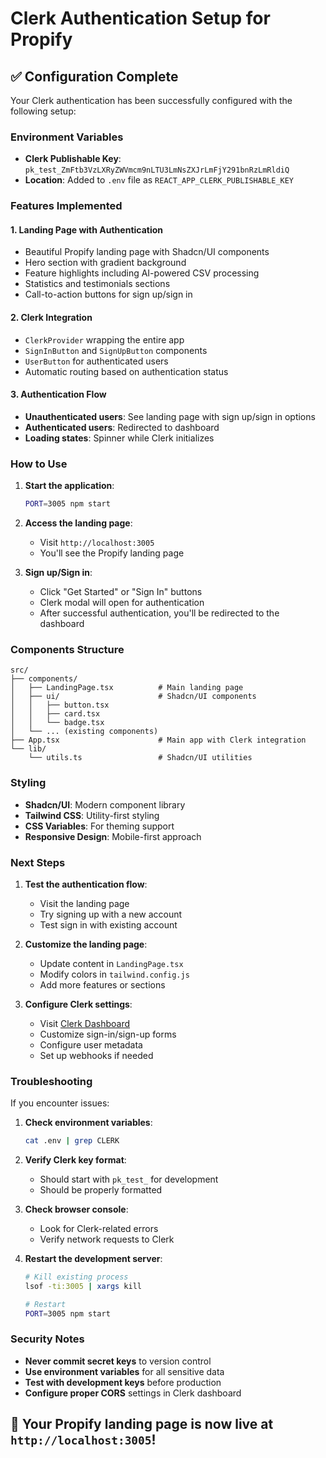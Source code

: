# Clerk Authentication Setup for Propify

## ✅ Configuration Complete

Your Clerk authentication has been successfully configured with the following setup:

### Environment Variables
- **Clerk Publishable Key**: `pk_test_ZmFtb3VzLXRyZWVmcm9nLTU3LmNsZXJrLmFjY291bnRzLmRldiQ`
- **Location**: Added to `.env` file as `REACT_APP_CLERK_PUBLISHABLE_KEY`

### Features Implemented

#### 1. **Landing Page with Authentication**
- Beautiful Propify landing page with Shadcn/UI components
- Hero section with gradient background
- Feature highlights including AI-powered CSV processing
- Statistics and testimonials sections
- Call-to-action buttons for sign up/sign in

#### 2. **Clerk Integration**
- `ClerkProvider` wrapping the entire app
- `SignInButton` and `SignUpButton` components
- `UserButton` for authenticated users
- Automatic routing based on authentication status

#### 3. **Authentication Flow**
- **Unauthenticated users**: See landing page with sign up/sign in options
- **Authenticated users**: Redirected to dashboard
- **Loading states**: Spinner while Clerk initializes

### How to Use

1. **Start the application**:
   ```bash
   PORT=3005 npm start
   ```

2. **Access the landing page**:
   - Visit `http://localhost:3005`
   - You'll see the Propify landing page

3. **Sign up/Sign in**:
   - Click "Get Started" or "Sign In" buttons
   - Clerk modal will open for authentication
   - After successful authentication, you'll be redirected to the dashboard

### Components Structure

```
src/
├── components/
│   ├── LandingPage.tsx          # Main landing page
│   ├── ui/                      # Shadcn/UI components
│   │   ├── button.tsx
│   │   ├── card.tsx
│   │   └── badge.tsx
│   └── ... (existing components)
├── App.tsx                      # Main app with Clerk integration
└── lib/
    └── utils.ts                 # Shadcn/UI utilities
```

### Styling
- **Shadcn/UI**: Modern component library
- **Tailwind CSS**: Utility-first styling
- **CSS Variables**: For theming support
- **Responsive Design**: Mobile-first approach

### Next Steps

1. **Test the authentication flow**:
   - Visit the landing page
   - Try signing up with a new account
   - Test sign in with existing account

2. **Customize the landing page**:
   - Update content in `LandingPage.tsx`
   - Modify colors in `tailwind.config.js`
   - Add more features or sections

3. **Configure Clerk settings**:
   - Visit [Clerk Dashboard](https://dashboard.clerk.com)
   - Customize sign-in/sign-up forms
   - Configure user metadata
   - Set up webhooks if needed

### Troubleshooting

If you encounter issues:

1. **Check environment variables**:
   ```bash
   cat .env | grep CLERK
   ```

2. **Verify Clerk key format**:
   - Should start with `pk_test_` for development
   - Should be properly formatted

3. **Check browser console**:
   - Look for Clerk-related errors
   - Verify network requests to Clerk

4. **Restart the development server**:
   ```bash
   # Kill existing process
   lsof -ti:3005 | xargs kill
   
   # Restart
   PORT=3005 npm start
   ```

### Security Notes

- **Never commit secret keys** to version control
- **Use environment variables** for all sensitive data
- **Test with development keys** before production
- **Configure proper CORS** settings in Clerk dashboard

## 🚀 Your Propify landing page is now live at `http://localhost:3005`!
